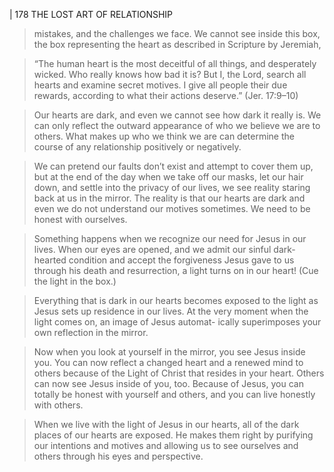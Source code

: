 | 178 THE LOST ART OF RELATIONSHIP

> mistakes, and the challenges we face. We cannot see inside this
> box, the box representing the heart as described in Scripture
> by Jeremiah,

> “The human heart is the most deceitful of all things,
> and desperately wicked. Who really knows how bad it
> is? But I, the Lord, search all hearts and examine secret
> motives. I give all people their due rewards, according
> to what their actions deserve.” (Jer. 17:9–10)

> Our hearts are dark, and even we cannot see how dark it
> really is. We can only reflect the outward appearance of who
> we believe we are to others. What makes up who we think we
> are can determine the course of any relationship positively or
> negatively.

> We can pretend our faults don’t exist and attempt to
> cover them up, but at the end of the day when we take off our
> masks, let our hair down, and settle into the privacy of our
> lives, we see reality staring back at us in the mirror. The reality
> is that our hearts are dark and even we do not understand our
> motives sometimes. We need to be honest with ourselves.

> Something happens when we recognize our need for Jesus
> in our lives. When our eyes are opened, and we admit our
> sinful dark-hearted condition and accept the forgiveness Jesus
> gave to us through his death and resurrection, a light turns on
> in our heart! (Cue the light in the box.)

> Everything that is dark in our hearts becomes exposed
> to the light as Jesus sets up residence in our lives. At the very
> moment when the light comes on, an image of Jesus automat-
> ically superimposes your own reflection in the mirror.

> Now when you look at yourself in the mirror, you see
> Jesus inside you. You can now reflect a changed heart and a
> renewed mind to others because of the Light of Christ that
> resides in your heart. Others can now see Jesus inside of you,
> too. Because of Jesus, you can totally be honest with yourself
> and others, and you can live honestly with others.

> When we live with the light of Jesus in our hearts, all of
> the dark places of our hearts are exposed. He makes them
> right by purifying our intentions and motives and allowing us
> to see ourselves and others through his eyes and perspective.
